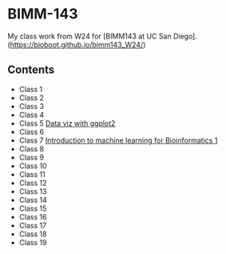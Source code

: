 # BIMM-143

My class work from W24 for [BIMM143 at UC San Diego]. (https://bioboot.github.io/bimm143_W24/)

## Contents

- Class 1 [](https://github.com/richardgao8/BIMM-143/blob/main/Lab1%20BIMM143/lab1%20BIMM143.pdf)
- Class 2 [](https://github.com/richardgao8/BIMM-143/blob/main/Lab2%20BIMM143/Lab2%20BIMM143.pdf)
- Class 3 [](https://github.com/richardgao8/BIMM-143/blob/main/Lab3%20BIMM143/lab3%20BIMM143.pdf)
- Class 4 [](https://github.com/richardgao8/BIMM-143/blob/main/Lab4%20BIMM143/lab4%20BIMM143.pdf)
- Class 5 [Data viz with ggplot2](https://github.com/richardgao8/BIMM-143/blob/main/Lab5%20BIMM143/class05/class05.pdf)
- Class 6 [](https://github.com/richardgao8/BIMM-143/blob/main/Lab6%20BIMM143/class06.pdf)
- Class 7 [Introduction to machine learning for Bioinformatics 1](https://github.com/richardgao8/BIMM-143/blob/main/Class07/class07.pdf)
- Class 8 [](https://github.com/richardgao8/BIMM-143/blob/main/Lab8%20BIMM143/class08.pdf)
- Class 9 [](https://github.com/richardgao8/BIMM-143/blob/main/Class09/class09.pdf)
- Class 10 [](https://github.com/richardgao8/BIMM-143/blob/main/Class10/class10.pdf)
- Class 11 [](https://github.com/richardgao8/BIMM-143/blob/main/Class11/Class11.pdf)
- Class 12 [](https://github.com/richardgao8/BIMM-143/blob/main/Lab12%20BIMM143/Class12--Population-ANalysis.pdf)
- Class 13 [](https://github.com/richardgao8/BIMM-143/blob/main/Lab13%20BIMM143/class13.pdf)
- Class 14 [](https://github.com/richardgao8/BIMM-143/blob/main/class14/class14.pdf)
- Class 15 []()
- Class 16 []()
- Class 17 []()
- Class 18 []()
- Class 19 []()

